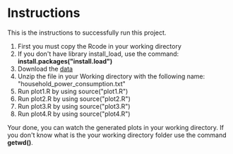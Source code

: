 Instructions
================

This is the instructions to successfully run this project.

1.  First you must copy the Rcode in your working directory
2.  If you don't have library install\_load, use the command: **install.packages("install.load")**
3.  Download the [data](https://d396qusza40orc.cloudfront.net/exdata%2Fdata%2Fhousehold_power_consumption.zip)
4.  Unzip the file in your Working directory with the following name: "household\_power\_consumption.txt"
5.  Run plot1.R by using source("plot1.R")
6.  Run plot2.R by using source("plot2.R")
7.  Run plot3.R by using source("plot3.R")
8.  Run plot4.R by using source("plot4.R")

Your done, you can watch the generated plots in your working directory. If you don't know what is the your working directory folder use the command **getwd()**.
